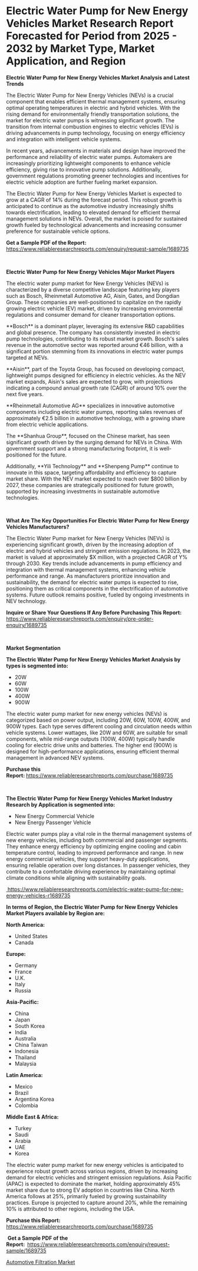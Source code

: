 <p><h1>Electric Water Pump for New Energy Vehicles Market Research Report Forecasted for Period from 2025 -  2032 by Market Type, Market Application, and Region</h1></p><p><strong>Electric Water Pump for New Energy Vehicles Market Analysis and Latest Trends</strong></p>
<p><p>The Electric Water Pump for New Energy Vehicles (NEVs) is a crucial component that enables efficient thermal management systems, ensuring optimal operating temperatures in electric and hybrid vehicles. With the rising demand for environmentally friendly transportation solutions, the market for electric water pumps is witnessing significant growth. The transition from internal combustion engines to electric vehicles (EVs) is driving advancements in pump technology, focusing on energy efficiency and integration with intelligent vehicle systems.</p><p>In recent years, advancements in materials and design have improved the performance and reliability of electric water pumps. Automakers are increasingly prioritizing lightweight components to enhance vehicle efficiency, giving rise to innovative pump solutions. Additionally, government regulations promoting greener technologies and incentives for electric vehicle adoption are further fueling market expansion.</p><p>The Electric Water Pump for New Energy Vehicles Market is expected to grow at a CAGR of 14% during the forecast period. This robust growth is anticipated to continue as the automotive industry increasingly shifts towards electrification, leading to elevated demand for efficient thermal management solutions in NEVs. Overall, the market is poised for sustained growth fueled by technological advancements and increasing consumer preference for sustainable vehicle options.</p></p>
<p><strong>Get a Sample PDF of the Report:&nbsp;</strong> <a href="https://www.reliableresearchreports.com/enquiry/request-sample/1689735?utm_campaign=3287&utm_medium=2&utm_source=Github&utm_content=ia&utm_term=26032025&utm_id=electric-water-pump-for-new-energy-vehicles">https://www.reliableresearchreports.com/enquiry/request-sample/1689735</a></p>
<p>&nbsp;</p>
<p><strong>Electric Water Pump for New Energy Vehicles Major Market Players</strong></p>
<p><p>The electric water pump market for New Energy Vehicles (NEVs) is characterized by a diverse competitive landscape featuring key players such as Bosch, Rheinmetall Automotive AG, Aisin, Gates, and Dongdian Group. These companies are well-positioned to capitalize on the rapidly growing electric vehicle (EV) market, driven by increasing environmental regulations and consumer demand for cleaner transportation options.</p><p>**Bosch** is a dominant player, leveraging its extensive R&D capabilities and global presence. The company has consistently invested in electric pump technologies, contributing to its robust market growth. Bosch's sales revenue in the automotive sector was reported around €46 billion, with a significant portion stemming from its innovations in electric water pumps targeted at NEVs.</p><p>**Aisin**, part of the Toyota Group, has focused on developing compact, lightweight pumps designed for efficiency in electric vehicles. As the NEV market expands, Aisin's sales are expected to grow, with projections indicating a compound annual growth rate (CAGR) of around 10% over the next five years.</p><p>**Rheinmetall Automotive AG** specializes in innovative automotive components including electric water pumps, reporting sales revenues of approximately €2.5 billion in automotive technology, with a growing share from electric vehicle applications.</p><p>The **Shanhua Group**, focused on the Chinese market, has seen significant growth driven by the surging demand for NEVs in China. With government support and a strong manufacturing footprint, it is well-positioned for the future.</p><p>Additionally, **Yili Technology** and **Shenpeng Pump** continue to innovate in this space, targeting affordability and efficiency to capture market share. With the NEV market expected to reach over $800 billion by 2027, these companies are strategically positioned for future growth, supported by increasing investments in sustainable automotive technologies.</p></p>
<p>&nbsp;</p>
<p><strong>What Are The Key Opportunities For Electric Water Pump for New Energy Vehicles Manufacturers?</strong></p>
<p><p>The Electric Water Pump market for New Energy Vehicles (NEVs) is experiencing significant growth, driven by the increasing adoption of electric and hybrid vehicles and stringent emission regulations. In 2023, the market is valued at approximately $X million, with a projected CAGR of Y% through 2030. Key trends include advancements in pump efficiency and integration with thermal management systems, enhancing vehicle performance and range. As manufacturers prioritize innovation and sustainability, the demand for electric water pumps is expected to rise, positioning them as critical components in the electrification of automotive systems. Future outlook remains positive, fueled by ongoing investments in NEV technology.</p></p>
<p><strong>Inquire or Share Your Questions If Any Before Purchasing This Report:</strong> <a href="https://www.reliableresearchreports.com/enquiry/pre-order-enquiry/1689735?utm_campaign=3287&utm_medium=2&utm_source=Github&utm_content=ia&utm_term=26032025&utm_id=electric-water-pump-for-new-energy-vehicles">https://www.reliableresearchreports.com/enquiry/pre-order-enquiry/1689735</a></p>
<p>&nbsp;</p>
<p><strong>Market Segmentation</strong></p>
<p><strong>The Electric Water Pump for New Energy Vehicles Market Analysis by types is segmented into:</strong></p>
<p><ul><li>20W</li><li>60W</li><li>100W</li><li>400W</li><li>900W</li></ul></p>
<p><p>The electric water pump market for new energy vehicles (NEVs) is categorized based on power output, including 20W, 60W, 100W, 400W, and 900W types. Each type serves different cooling and circulation needs within vehicle systems. Lower wattages, like 20W and 60W, are suitable for small components, while mid-range outputs (100W, 400W) typically handle cooling for electric drive units and batteries. The higher end (900W) is designed for high-performance applications, ensuring efficient thermal management in advanced NEV systems.</p></p>
<p><strong>Purchase this Report:&nbsp;</strong><a href="https://www.reliableresearchreports.com/purchase/1689735?utm_campaign=3287&utm_medium=2&utm_source=Github&utm_content=ia&utm_term=26032025&utm_id=electric-water-pump-for-new-energy-vehicles">https://www.reliableresearchreports.com/purchase/1689735</a></p>
<p>&nbsp;</p>
<p><strong>The Electric Water Pump for New Energy Vehicles Market Industry Research by Application is segmented into:</strong></p>
<p><ul><li>New Energy Commercial Vehicle</li><li>New Energy Passenger Vehicle</li></ul></p>
<p><p>Electric water pumps play a vital role in the thermal management systems of new energy vehicles, including both commercial and passenger segments. They enhance energy efficiency by optimizing engine cooling and cabin temperature control, leading to improved performance and range. In new energy commercial vehicles, they support heavy-duty applications, ensuring reliable operation over long distances. In passenger vehicles, they contribute to a comfortable driving experience by maintaining optimal climate conditions while aligning with sustainability goals.</p></p>
<p><a href="https://www.reliableresearchreports.com/electric-water-pump-for-new-energy-vehicles-r1689735?utm_campaign=3287&utm_medium=2&utm_source=Github&utm_content=ia&utm_term=26032025&utm_id=electric-water-pump-for-new-energy-vehicles">&nbsp;https://www.reliableresearchreports.com/electric-water-pump-for-new-energy-vehicles-r1689735</a></p>
<p><strong>In terms of Region, the Electric Water Pump for New Energy Vehicles Market Players available by Region are:</strong></p>
<p>
    <p> <strong> North America: </strong>
        <ul>
            <li>United States</li>
            <li>Canada</li>
        </ul>
        </p> 
    <p> <strong> Europe: </strong>
        <ul>
            <li>Germany</li>
            <li>France</li>
            <li>U.K.</li>
            <li>Italy</li>
            <li>Russia</li>
        </ul>
        </p> 
    <p> <strong> Asia-Pacific: </strong>
        <ul>
            <li>China</li>
            <li>Japan</li>
            <li>South Korea</li>
            <li>India</li>
            <li>Australia</li>
            <li>China Taiwan</li>
            <li>Indonesia</li>
            <li>Thailand</li>
            <li>Malaysia</li>
        </ul>
        </p> 
    <p> <strong> Latin America: </strong>
        <ul>
            <li>Mexico</li>
            <li>Brazil</li>
            <li>Argentina Korea</li>
            <li>Colombia</li>
        </ul>
        </p> 
    <p> <strong> Middle East & Africa: </strong>
        <ul>
            <li>Turkey</li>
            <li>Saudi</li>
            <li>Arabia</li>
            <li>UAE</li>
            <li>Korea</li>
        </ul>
    </p>
    </p>
<p><p>The electric water pump market for new energy vehicles is anticipated to experience robust growth across various regions, driven by increasing demand for electric vehicles and stringent emission regulations. Asia Pacific (APAC) is expected to dominate the market, holding approximately 45% market share due to strong EV adoption in countries like China. North America follows at 25%, primarily fueled by growing sustainability practices. Europe is projected to capture around 20%, while the remaining 10% is attributed to other regions, including the USA.</p></p>
<p><strong>Purchase this Report: </strong><a href="https://www.reliableresearchreports.com/purchase/1689735?utm_campaign=3287&utm_medium=2&utm_source=Github&utm_content=ia&utm_term=26032025&utm_id=electric-water-pump-for-new-energy-vehicles">https://www.reliableresearchreports.com/purchase/1689735</a></p>
<p>&nbsp;<strong>Get a Sample PDF of the Report:&nbsp;&nbsp;</strong><a href="https://www.reliableresearchreports.com/enquiry/request-sample/1689735?utm_campaign=3287&utm_medium=2&utm_source=Github&utm_content=ia&utm_term=26032025&utm_id=electric-water-pump-for-new-energy-vehicles">https://www.reliableresearchreports.com/enquiry/request-sample/1689735</a></p>
<p><strong></strong></p>
<p><p><a href="https://github.com/wakerizaak8g/Market-Research-Report-List-1/blob/main/automotive-filtration-market.md?utm_campaign=3287&utm_medium=2&utm_source=Github&utm_content=ia&utm_term=26032025&utm_id=electric-water-pump-for-new-energy-vehicles">Automotive Filtration Market</a></p></p>